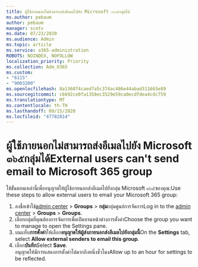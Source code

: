 ```yaml
---
title: ผู้ใช้ภายนอกไม่สามารถส่งอีเมลไปยัง Microsoft ๓๖๕กลุ่มได้
ms.author: pebaum
author: pebaum
manager: scotv
ms.date: 07/23/2020
ms.audience: Admin
ms.topic: article
ms.service: o365-administration
ROBOTS: NOINDEX, NOFOLLOW
localization_priority: Priority
ms.collection: Adm_O365
ms.custom:
- "6115"
- "9003200"
ms.openlocfilehash: 8a136074caed7a5c374ac486e44abad311665e89
ms.sourcegitcommit: c6692ce0fa1358ec3529e59ca0ecdfdea4cdc759
ms.translationtype: MT
ms.contentlocale: th-TH
ms.lasthandoff: 09/15/2020
ms.locfileid: "47782814"
---
```

# <a name="external-users-cant-send-email-to-microsoft-365-group"></a><span data-ttu-id="91d9d-102">ผู้ใช้ภายนอกไม่สามารถส่งอีเมลไปยัง Microsoft ๓๖๕กลุ่มได้</span><span class="sxs-lookup"><span data-stu-id="91d9d-102">External users can't send email to Microsoft 365 group</span></span>

<span data-ttu-id="91d9d-103">ใช้ขั้นตอนเหล่านี้เพื่ออนุญาตให้ผู้ใช้ภายนอกส่งอีเมลไปยังกลุ่ม Microsoft ๓๖๕ของคุณ:</span><span class="sxs-lookup"><span data-stu-id="91d9d-103">Use these steps to allow external users to email your Microsoft 365 group:</span></span>

1. <span data-ttu-id="91d9d-104">ลงชื่อเข้าใช้[admin center](https://admin.microsoft.com/)  >  **Groups**  >  **กลุ่ม**กลุ่มศูนย์การจัดการ</span><span class="sxs-lookup"><span data-stu-id="91d9d-104">Log in to the [admin center](https://admin.microsoft.com/) > **Groups** > **Groups**.</span></span>
2. <span data-ttu-id="91d9d-105">เลือกกลุ่มที่คุณต้องการจัดการเพื่อเปิดบานหน้าต่างการตั้งค่า</span><span class="sxs-lookup"><span data-stu-id="91d9d-105">Choose the group you want to manage to open the Settings pane.</span></span>
3. <span data-ttu-id="91d9d-106">บนแท็บ**การตั้งค่า**ให้เลือก**อนุญาตให้ผู้ส่งภายนอกส่งอีเมลไปยังกลุ่มนี้**</span><span class="sxs-lookup"><span data-stu-id="91d9d-106">On the **Settings** tab, select **Allow external senders to email this group**.</span></span>
4. <span data-ttu-id="91d9d-107">เลือก**บันทึก**</span><span class="sxs-lookup"><span data-stu-id="91d9d-107">Select **Save**.</span></span></br>
    <span data-ttu-id="91d9d-108">อนุญาตให้มีการแสดงการตั้งค่าได้มากถึงหนึ่งชั่วโมง</span><span class="sxs-lookup"><span data-stu-id="91d9d-108">Allow up to an hour for settings to be reflected.</span></span> 
